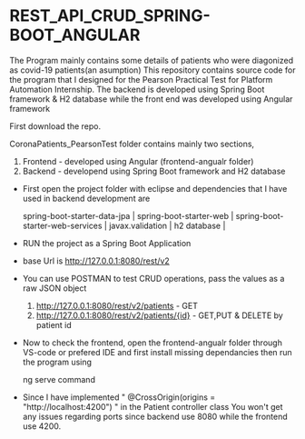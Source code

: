 # REST_API_CRUD_SPRING-BOOT_ANGULAR

The Program mainly contains some details of patients who were diagonized as covid-19 patients(an asumption)
This repository contains source code for the program that I designed for the Pearson Practical Test for Platform Automation Internship. 
The backend is developed using Spring Boot framework &amp; H2 database while the front end was developed using Angular framework

First download the repo.

CoronaPatients_PearsonTest folder contains mainly two sections,

1) Frontend - developed using Angular (frontend-angualr folder)
2) Backend - developend using Spring Boot framework and H2 database

* First open the project folder with eclipse and dependencies that I have used in backend development are 

    spring-boot-starter-data-jpa | 
    spring-boot-starter-web | 
    spring-boot-starter-web-services | 
    javax.validation |
    h2 database | 

* RUN the project as a Spring Boot Application
 
* base Url is http://127.0.0.1:8080/rest/v2
* You can use POSTMAN to test CRUD operations, pass the values as a raw JSON object

  1. http://127.0.0.1:8080/rest/v2/patients - GET
  2. http://127.0.0.1:8080/rest/v2/patients/{id} - GET,PUT & DELETE by patient id
  
* Now to check the frontend, open the frontend-angualr folder through VS-code or prefered IDE and 
first install missing dependancies then run the program using 

    ng serve command
    
* Since I have implemented " @CrossOrigin(origins = "http://localhost:4200") " in the Patient controller class
  You won't get any issues regarding ports since backend use 8080 while the frontend use 4200.
